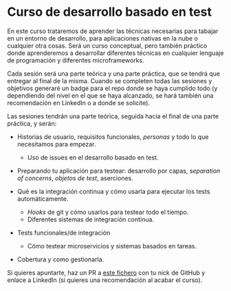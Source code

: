 # Curso de desarrollo basado en test

En este curso trataremos de aprender las técnicas necesarias para tabajar en un entorno de desarrollo, para aplicaciones nativas en la nube o cualquier otra cosas. Será un curso conceptual, pero también práctico donde aprenderemos a desarrollar diferentes técnicas en cualquier lenguaje de programación y diferentes microframeworks.

Cada sesión será una parte teórica y una parte práctica, que se tendrá que entregar al final de la misma. Cuando se completen todas las sesiones y objetivos generaré un badge para el repo donde se haya cumplido todo (y dependiendo del nivel en el que se haya alcanzado, se hará también una recomendación en LinkedIn o a donde se solicite).

Las sesiones tendrán una parte teórica, seguida hacia el final de una
parte práctica, y serán:

* Historias de usuario, requisitos funcionales, *personas* y todo lo que necesitamos para empezar.
  * Uso de issues en el desarrollo basado en test.
  
* Preparando tu aplicación para testear: desarrollo por capas, *separation of concerns*, *objetos de test*, aserciones.

* Qué es la integración continua y cómo usarla para ejecutar los tests automáticamente.
  * *Hooks* de git y cómo usarlos para testear todo el tiempo.
  * Diferentes sistemas de integración continua.
  
* Tests funcionales/de integración
  * Cómo testear microservicios y sistemas basados en tareas.
  
* Cobertura y como gestionarla.


Si quieres apuntarte, haz un PR a [este fichero](asistentes.md) con tu nick de GitHub y enlace a LinkedIn (si quieres una recomendación al acabar el curso).
